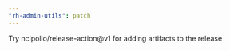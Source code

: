 ```yaml
---
"rh-admin-utils": patch
---
```


Try ncipollo/release-action@v1 for adding artifacts to the release

